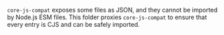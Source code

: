 `core-js-compat` exposes some files as JSON, and they cannot be imported by Node.js ESM files. This folder
proxies `core-js-compat` to ensure that every entry is CJS and can be safely imported.